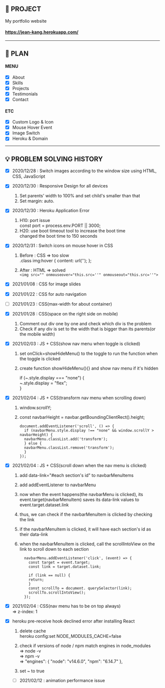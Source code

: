 ## 📑 PROJECT

My portfolio website

#### https://jean-kang.herokuapp.com/

---

## 📎 PLAN

#### MENU

- [x] About
- [x] Skills
- [x] Projects
- [x] Testimonials
- [x] Contact

#### ETC

- [x] Custom Logo & Icon
- [x] Mouse Hover Event
- [x] Image Switch
- [x] Heroku & Domain

---

## 💡 PROBLEM SOLVING HISTORY

- [x] 2020/12/28 : Switch images according to the window size using HTML, CSS, JavaScript

- [x] 2020/12/30 : Responsive Design for all devices

  1. Set parents' width to 100% and set child's smaller than that
  2. Set margin: auto.

- [x] 2020/12/30 : Heroku Application Error

  <!-- https://devcenter.heroku.com/articles/error-codes -->

  1. H10: port issue  
     const port = process.env.PORT || 3000;

  <!-- tools.heroku.support/limits/boot_timeout -->

  2. H20: use boot timeout tool to increase the boot time  
     changed the boot time to 150 seconds

- [x] 2020/12/31 : Switch icons on mouse hover in CSS

  1. Before : CSS => too slow  
      .class img:hover {
     content: url('');
     };

  2. After : HTML => solved  
     `<img src="" onmouseover="this.src=''" onmouseout="this.src=''">`

- [x] 2021/01/08 : CSS for image slides

- [x] 2021/01/22 : CSS for auto navigation

- [ ] 2021/01/23 : CSS(max-width for about container)

- [x] 2021/01/28 : CSS(space on the right side on mobile)

  1. Comment out div one by one and check which div is the problem
  2. Check if any div is set to the width that is bigger than its parents(or the mobile width)

- [x] 2021/02/03 : JS + CSS(show nav menu when toggle is clicked)

  1. set onClick=showHideMenu() to the toggle to run the function when the toggle is clicked
  2. create function showHideMenu(){} and show nav menu if it's hidden

     if (~.style.display === "none") {  
     ~.style.display = "flex";  
     }

- [x] 2021/02/04 : JS + CSS(transform nav menu when scrolling down)

  1.  window.scrollY;
  2.  const navbarHeight = navbar.getBoundingClientRect().height;

          document.addEventListener('scroll', () => {
            if (navbarMenu.style.display !== "none" && window.scrollY > navbarHeight) {
            navbarMenu.classList.add('transform');
            } else {
            navbarMenu.classList.remove('transform');
            }
          });

- [x] 2021/02/04 : JS + CSS(scroll down when the nav menu is clicked)

  1.  add data-link="#each section's id" to navbarMenuItems
  2.  add addEventListener to navbarMenu
  3.  now when the event happens(the navbarMenu is clicked), its event.target(navbarMenuItem) saves its data-link values to event.target.dataset.link
  4.  thus, we can check if the navbarMenuItem is clicked by checking the link
  5.  if the navbarMenuItem is clicked, it will have each section's id as their data-link
  6.  when the navbarMenuItem is clicked, call the scrollIntoView on the link to scroll down to each section

            navbarMenu.addEventListener('click', (event) => {
              const target = event.target;
              const link = target.dataset.link;

              if (link == null) {
              return;
              }
              const scrollTo = document. querySelector(link);
              scrollTo.scrollIntoView();
            });

- [x] 2021/02/04 : CSS(nav menu has to be on top always)  
       => z-index: 1

- [x] heroku pre-receive hook declined error after installing React

  1. delete cache  
     heroku config:set NODE_MODULES_CACHE=false
  2. check if versions of node / npm
     match engines in node_modules  
      => node -v  
      => npm -v  
      => "engines": {
     "node": "v14.6.0",
     "npm": "6.14.7"
     },

  3. set ~ to true

  - [ ] 2021/02/12 : animation performance issue
